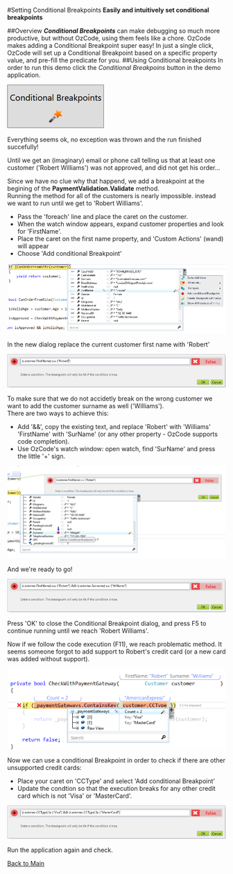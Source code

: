 ﻿#Setting Conditional Breakpoints
**Easily and intuitively set conditional breakpoints**

##Overview
***Conditional Breakpoints*** can make debugging so much more productive, but without OzCode, using them feels like a chore. OzCode makes adding a Conditional Breakpoint super easy! In just a single click, OzCode will set up a Conditional Breakpoint based on a specific property value, and pre-fill the predicate for you.
##Using Conditional breakpoints
In order to run this demo click the _Conditional Breakpoins_ button in the demo application.  

![Conditional breakpoints button](Resources/ConditionalBreakpointsButton.PNG)

Everything seems ok, no exception was thrown and the run finished succefully!

Until we get an (imaginary) email or phone call telling us that at least one customer ('Robert Williams') was not approved, and did not get his order...

Since we have no clue why that happend, we add a breakpoint at the begining of the __PaymentValidation.Validate__ method.   
Running the method for all of the customers is nearly impossible. instead we want to run until we get to 'Robert Williams'.
* Pass the 'foreach' line and place the caret on the customer.   
* When the watch window appears, expand customer properties and look for 'FirstName'.
* Place the caret on the first name property, and 'Custom Actions' (wand) will appear
* Choose 'Add conditional Breakpoint'

![Custom actions](Resources/CustomActions.PNG)  
   
In the new dialog replace the current customer first name with 'Robert'

![Conditional breakpoint FirstName](Resources/ConditionalBreakPoint1_1.PNG)

To make sure that we do not accidetly break on the wrong customer we want to add the customer surname as well ('Williams').  
There are two ways to achieve this: 
- Add '&&', copy the existing text, and replace 'Robert' with 'Williams' 'FirstName' with 'SurName' (or any other property - OzCode supports code completion).
- Use OzCode's watch window: open watch, find 'SurName' and press the little '+' sign.
 
 ![Conditional breakpoint Surname](Resources/ConditionalBreakPoint1_2.PNG)
 
And we're ready to go! 
 
 ![Conditional breakpoint](Resources/ConditionalBreakPoint1_3.PNG)
 
Press 'OK' to close the Conditional Breakpoint dialog, and press F5 to continue running until we reach 'Robert Williams'.  

Now if we follow the code execution  (F11), we reach problematic method. It seems someone forgot to add support to Robert's credit card (or a new card was added without support).
 
 ![Bug found](Resources/problemFound.PNG)
 
 Now we can use a conditional Breakpoint in order to check if there are other unsupported credit cards:
 - Place your caret on 'CCType' and select 'Add conditional Breakpoint'
 - Update the condtion so that the execution breaks for any other credit card which is not 'Visa' or 'MasterCard'.
 
 ![Conditionl breakpoint](Resources/conditionalBreakPoint2_1.PNG)
 
 Run the application again and check.
 
 [Back to Main](../../README.md)  
